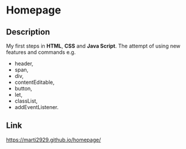 # Homepage

## Description

My first steps in **HTML**, **CSS** and **Java Script**.
The attempt of using new features and commands e.g.
- header,
- span,
- div,
- contentEditable,
- button,
- let,
- classList,
- addEventListener.

## Link
https://marti2929.github.io/homepage/
